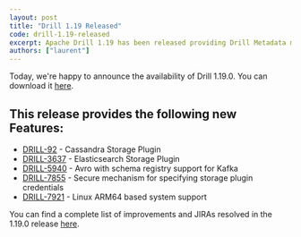 ```yaml
---
layout: post
title: "Drill 1.19 Released"
code: drill-1.19-released
excerpt: Apache Drill 1.19 has been released providing Drill Metadata management "Drill Metastore", Format Plugins for HDF5 and SPSS,  Storage Plugins for Generic HTTP REST APIs and Apache Druid,  Support for DICT type in RowSet Framework, Dynamic credit based flow control, Support for injecting BufferManager into UDF, Drill RDBMS Metastore"
authors: ["laurent"]
---
```


Today, we're happy to announce the availability of Drill 1.19.0. You can download it [here](https://drill.apache.org/download/).  

## This release provides the following new Features:

* <a href='https://issues.apache.org/jira/browse/DRILL-92'>DRILL-92</a> - Cassandra Storage Plugin
* <a href='https://issues.apache.org/jira/browse/DRILL-3637'>DRILL-3637</a> - Elasticsearch Storage Plugin
* <a href='https://issues.apache.org/jira/browse/DRILL-5940'>DRILL-5940</a> - Avro with schema registry support for Kafka
* <a href='https://issues.apache.org/jira/browse/DRILL-7855'>DRILL-7855</a> - Secure mechanism for specifying storage plugin credentials
* <a href='https://issues.apache.org/jira/browse/DRILL-7921'>DRILL-7921</a> - Linux ARM64 based system support
    
You can find a complete list of improvements and JIRAs resolved in the 1.19.0 release [here]({{site.baseurl}}/docs/apache-drill-1-19-0-release-notes/).
